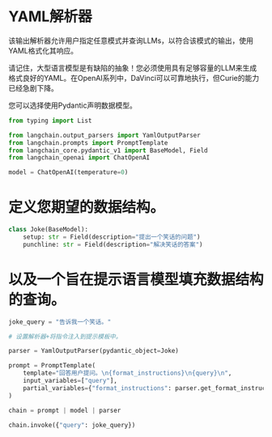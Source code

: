 # YAML解析器

该输出解析器允许用户指定任意模式并查询LLMs，以符合该模式的输出，使用YAML格式化其响应。

请记住，大型语言模型是有缺陷的抽象！您必须使用具有足够容量的LLM来生成格式良好的YAML。在OpenAI系列中，DaVinci可以可靠地执行，但Curie的能力已经急剧下降。

您可以选择使用Pydantic声明数据模型。

```python
from typing import List

from langchain.output_parsers import YamlOutputParser
from langchain.prompts import PromptTemplate
from langchain_core.pydantic_v1 import BaseModel, Field
from langchain_openai import ChatOpenAI
```

```python
model = ChatOpenAI(temperature=0)
```

# 定义您期望的数据结构。

```python
class Joke(BaseModel):
    setup: str = Field(description="提出一个笑话的问题")
    punchline: str = Field(description="解决笑话的答案")
```

# 以及一个旨在提示语言模型填充数据结构的查询。

```python
joke_query = "告诉我一个笑话。"

# 设置解析器+将指令注入到提示模板中。

parser = YamlOutputParser(pydantic_object=Joke)

prompt = PromptTemplate(
    template="回答用户提问。\n{format_instructions}\n{query}\n",
    input_variables=["query"],
    partial_variables={"format_instructions": parser.get_format_instructions()},
)

chain = prompt | model | parser

chain.invoke({"query": joke_query})


```

